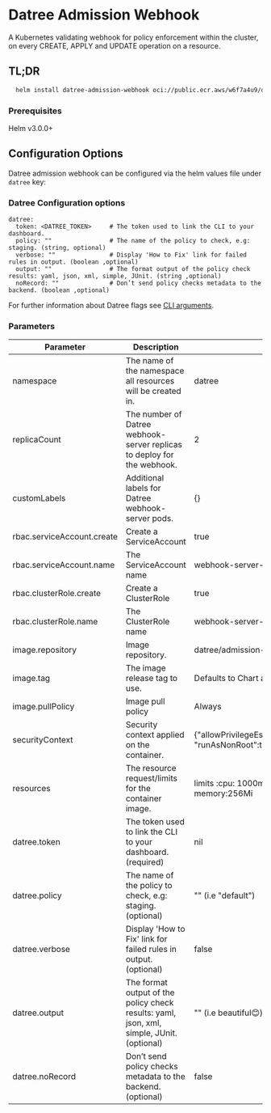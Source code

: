# Datree Admission Webhook

A Kubernetes validating webhook for policy enforcement within the cluster, on every CREATE, APPLY and UPDATE operation on a resource.

## TL;DR

```bash
  helm install datree-admission-webhook oci://public.ecr.aws/w6f7a4u9/datree-admission-webhook --set datree.token=<DATREE_TOKEN>
```

### Prerequisites

Helm v3.0.0+

## Configuration Options

Datree admission webhook can be configured via the helm values file under `datree` key:

### Datree Configuration options

```
datree:
  token: <DATREE_TOKEN>     # The token used to link the CLI to your dashboard.
  policy: ""                # The name of the policy to check, e.g: staging. (string, optional)
  verbose: ""               # Display 'How to Fix' link for failed rules in output. (boolean ,optional)
  output: ""                # The format output of the policy check results: yaml, json, xml, simple, JUnit. (string ,optional)
  noRecord: ""              # Don’t send policy checks metadata to the backend. (boolean ,optional)
```

For further information about Datree flags see [CLI arguments](https://hub.datree.io/setup/cli-arguments).

### Parameters

| Parameter                  | Description                                                                               | Default                                                                                                 |     |     |
| -------------------------- | ----------------------------------------------------------------------------------------- | ------------------------------------------------------------------------------------------------------- | --- | --- |
| namespace                  | The name of the namespace all resources will be created in.                               | datree                                                                                                  |     |     |
| replicaCount               | The number of Datree webhook-server replicas to deploy for the webhook.                   | 2                                                                                                       |     |     |
| customLabels               | Additional labels for Datree webhook-server pods.                                         | {}                                                                                                      |     |     |
| rbac.serviceAccount.create | Create a ServiceAccount                                                                   | true                                                                                                    |     |     |
| rbac.serviceAccount.name   | The ServiceAccount name                                                                   | webhook-server-datree                                                                                   |     |     |
| rbac.clusterRole.create    | Create a ClusterRole                                                                      | true                                                                                                    |     |     |
| rbac.clusterRole.name      | The ClusterRole name                                                                      | webhook-server-datree                                                                                   |     |     |
| image.repository           | Image repository.                                                                         | datree/admission-webhook                                                                                |     |     |
| image.tag                  | The image release tag to use.                                                             | Defaults to Chart appVersion                                                                            |     |     |
| image.pullPolicy           | Image pull policy                                                                         | Always                                                                                                  |     |     |
| securityContext            | Security context applied on the container.                                                | {"allowPrivilegeEscalation":false,"readOnlyRootFilesystem":true, "runAsNonRoot":true,"runAsUser":25000} |     |     |
| resources                  | The resource request/limits for the container image.                                      | limits :cpu: 1000m, memory: 512Mi requests: cpu:100m, memory:256Mi                                      |     |     |
| datree.token               | The token used to link the CLI to your dashboard. (required)                              | nil                                                                                                     |     |     |
| datree.policy              | The name of the policy to check, e.g: staging. (optional)                                 | "" (i.e "default")                                                                                      |     |     |
| datree.verbose             | Display 'How to Fix' link for failed rules in output. (optional)                          | false                                                                                                   |     |     |
| datree.output              | The format output of the policy check results: yaml, json, xml, simple, JUnit. (optional) | "" (i.e beautiful😊)                                                                                    |     |     |
| datree.noRecord            | Don’t send policy checks metadata to the backend. (optional)                              | false                                                                                                   |     |     |
